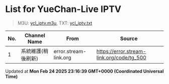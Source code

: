 # List for **YueChan-Live IPTV**

> M3U: [ycl_iptv.m3u](/ycl_iptv.m3u), TXT: [ycl_iptv.txt](/txt/ycl_iptv.txt)

| No. | Channel Name | From | Source |
| --- | ------------ | ---- | ------ |
| 1 | 系統維護(稍後刷新) | error.stream-link.org | <https://error.stream-link.org/code/tg_500> |

Updated at **Mon Feb 24 2025 23:16:39 GMT+0000 (Coordinated Universal Time)**
